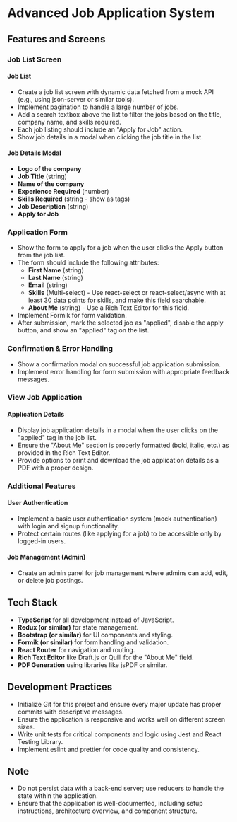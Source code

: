 # Advanced Job Application System

## Features and Screens

### Job List Screen

#### Job List
- Create a job list screen with dynamic data fetched from a mock API (e.g., using json-server or similar tools).
- Implement pagination to handle a large number of jobs.
- Add a search textbox above the list to filter the jobs based on the title, company name, and skills required.
- Each job listing should include an "Apply for Job" action.
- Show job details in a modal when clicking the job title in the list.

#### Job Details Modal
- **Logo of the company**
- **Job Title** (string)
- **Name of the company**
- **Experience Required** (number)
- **Skills Required** (string - show as tags)
- **Job Description** (string)
- **Apply for Job**

### Application Form
- Show the form to apply for a job when the user clicks the Apply button from the job list.
- The form should include the following attributes:
  - **First Name** (string)
  - **Last Name** (string)
  - **Email** (string)
  - **Skills** (Multi-select) - Use react-select or react-select/async with at least 30 data points for skills, and make this field searchable.
  - **About Me** (string) - Use a Rich Text Editor for this field.
- Implement Formik for form validation.
- After submission, mark the selected job as "applied", disable the apply button, and show an "applied" tag on the list.

### Confirmation & Error Handling
- Show a confirmation modal on successful job application submission.
- Implement error handling for form submission with appropriate feedback messages.

### View Job Application

#### Application Details
- Display job application details in a modal when the user clicks on the "applied" tag in the job list.
- Ensure the "About Me" section is properly formatted (bold, italic, etc.) as provided in the Rich Text Editor.
- Provide options to print and download the job application details as a PDF with a proper design.

### Additional Features

#### User Authentication
- Implement a basic user authentication system (mock authentication) with login and signup functionality.
- Protect certain routes (like applying for a job) to be accessible only by logged-in users.

#### Job Management (Admin)
- Create an admin panel for job management where admins can add, edit, or delete job postings.

## Tech Stack
- **TypeScript** for all development instead of JavaScript.
- **Redux (or similar)** for state management.
- **Bootstrap (or similar)** for UI components and styling.
- **Formik (or similar)** for form handling and validation.
- **React Router** for navigation and routing.
- **Rich Text Editor** like Draft.js or Quill for the "About Me" field.
- **PDF Generation** using libraries like jsPDF or similar.

## Development Practices
- Initialize Git for this project and ensure every major update has proper commits with descriptive messages.
- Ensure the application is responsive and works well on different screen sizes.
- Write unit tests for critical components and logic using Jest and React Testing Library.
- Implement eslint and prettier for code quality and consistency.

## Note
- Do not persist data with a back-end server; use reducers to handle the state within the application.
- Ensure that the application is well-documented, including setup instructions, architecture overview, and component structure.
